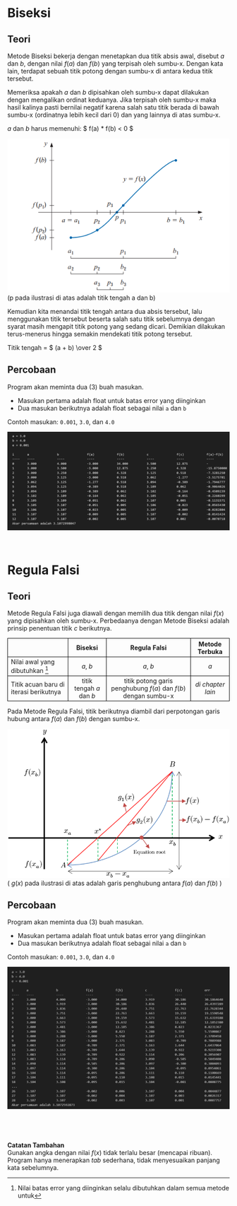 # Biseksi
## Teori
Metode Biseksi bekerja dengan menetapkan dua titik absis awal, disebut $a$ dan $b$, dengan nilai $f(a)$ dan $f(b)$ yang terpisah oleh sumbu-x. Dengan kata lain, terdapat sebuah titik potong dengan sumbu-x di antara kedua titik tersebut.

Memeriksa apakah $a$ dan $b$ dipisahkan oleh sumbu-x dapat dilakukan dengan mengalikan ordinat keduanya. Jika terpisah oleh sumbu-x maka hasil kalinya pasti bernilai negatif karena salah satu titik berada di bawah sumbu-x (ordinatnya lebih kecil dari 0) dan yang lainnya di atas sumbu-x.

$a$ dan $b$ harus memenuhi: $ f(a) * f(b) < 0 $

![Ilustrasi metode biseksi](../../assets/akar_non_linier/biseksi_ilustrasi.png)
(p pada ilustrasi di atas adalah titik tengah a dan b)

Kemudian kita menandai titik tengah antara dua absis tersebut, lalu menggunakan titik tersebut beserta salah satu titik sebelumnya dengan syarat masih mengapit titik potong yang sedang dicari. Demikian dilakukan terus-menerus hingga semakin mendekati titik potong tersebut.

Titik tengah = $ (a + b) \over 2 $

## Percobaan
Program akan meminta dua (3) buah masukan.
- Masukan pertama adalah float untuk batas error yang diinginkan
- Dua masukan berikutnya adalah float sebagai nilai `a` dan `b`

Contoh masukan: `0.001`, `3.0`, dan `4.0`

![Tampilan hasil dari pemanggilan function biseksi](../../assets/akar_non_linier/biseksi.png)

<br>

# Regula Falsi
## Teori

Metode Regula Falsi juga diawali dengan memilih dua titik dengan nilai $f(x)$ yang dipisahkan oleh sumbu-x. Perbedaanya dengan Metode Biseksi adalah prinsip penentuan titik $c$ berikutnya.

|  | Biseksi | Regula Falsi | Metode Terbuka |
| --- | :---: | :---: | :---: |
| Nilai awal yang dibutuhkan [^1] | $a$, $b$ | $a$, $b$ | $a$ |
| Titik acuan baru di iterasi berikutnya | titik tengah $a$ dan $b$ | titik potong garis penghubung $f(a)$ dan $f(b)$ dengan sumbu-x | *di chapter lain* |

[^1]: Nilai batas error yang diinginkan selalu dibutuhkan dalam semua metode untuk 

Pada Metode Regula Falsi, titik berikutnya diambil dari perpotongan garis hubung antara $f(a)$ dan $f(b)$ dengan sumbu-x.

![Ilustrasi metode regula falsi](../../assets/akar_non_linier/regula_falsi_ilustrasi.png)
( $g(x)$ pada ilustrasi di atas adalah garis penghubung antara $f(a)$ dan $f(b)$ )

## Percobaan

Program akan meminta dua (3) buah masukan.
- Masukan pertama adalah float untuk batas error yang diinginkan
- Dua masukan berikutnya adalah float sebagai nilai `a` dan `b`

Contoh masukan: `0.001`, `3.0`, dan `4.0`

![Tampilan hasil dari pemanggilan function biseksi](../../assets/akar_non_linier/regula_falsi.png)

<br>

#
**Catatan Tambahan**<br>
Gunakan angka dengan nilai $f(x)$ tidak terlalu besar (mencapai ribuan). Program hanya menerapkan *tab* sederhana, tidak menyesuaikan panjang kata sebelumnya.


<style>
    table {
        width: 100%;
    }
    th, td {
        border: 1px solid black;
    }
</style>